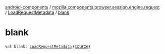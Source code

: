 [android-components](../../index.md) / [mozilla.components.browser.session.engine.request](../index.md) / [LoadRequestMetadata](index.md) / [blank](./blank.md)

# blank

`val blank: `[`LoadRequestMetadata`](index.md) [(source)](https://github.com/mozilla-mobile/android-components/blob/master/components/browser/session/src/main/java/mozilla/components/browser/session/engine/request/LoadRequestMetadata.kt#L23)